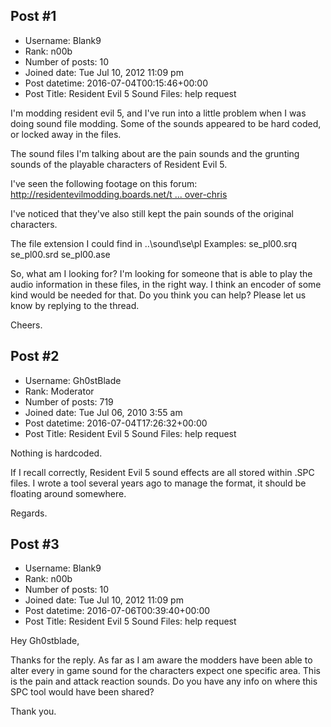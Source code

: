 ## Post #1
- Username: Blank9
- Rank: n00b
- Number of posts: 10
- Joined date: Tue Jul 10, 2012 11:09 pm
- Post datetime: 2016-07-04T00:15:46+00:00
- Post Title: Resident Evil 5 Sound Files: help request

I'm modding resident evil 5, and I've run into a little problem when I was doing sound file modding.
Some of the sounds appeared to be hard coded, or locked away in the files.

The sound files I'm talking about are the pain sounds and the grunting sounds of the playable characters of Resident Evil 5.

I've seen the following footage on this forum:
[http://residentevilmodding.boards.net/t ... over-chris](http://residentevilmodding.boards.net/thread/6095/re6-leon-voice-over-chris)

I've noticed that they've also still kept the pain sounds of the original characters.

The file extension I could find in ..\sound\se\pl
Examples:
se_pl00.srq
se_pl00.srd
se_pl00.ase


So, what am I looking for?
I'm looking for someone that is able to play the audio information in these files, in the right way.
I think an encoder of some kind would be needed for that.
Do you think you can help? Please let us know by replying to the thread.

Cheers.
## Post #2
- Username: Gh0stBlade
- Rank: Moderator
- Number of posts: 719
- Joined date: Tue Jul 06, 2010 3:55 am
- Post datetime: 2016-07-04T17:26:32+00:00
- Post Title: Resident Evil 5 Sound Files: help request

Nothing is hardcoded.

If I recall correctly, Resident Evil 5 sound effects are all stored within .SPC files. I wrote a tool several years ago to manage the format, it should be floating around somewhere.

Regards.
## Post #3
- Username: Blank9
- Rank: n00b
- Number of posts: 10
- Joined date: Tue Jul 10, 2012 11:09 pm
- Post datetime: 2016-07-06T00:39:40+00:00
- Post Title: Resident Evil 5 Sound Files: help request

Hey Gh0stblade,

Thanks for the reply. As far as I am aware the modders have been able to alter every in game sound for the characters expect one specific area. This is the pain and attack reaction sounds. Do you have any info on where this SPC tool would have been shared? 

Thank you.
